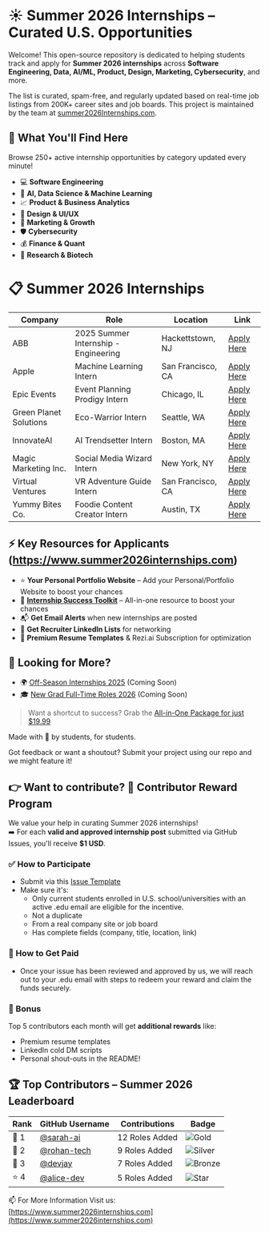 # ☀️ Summer 2026 Internships – Curated U.S. Opportunities

Welcome! This open-source repository is dedicated to helping students track and apply for **Summer 2026 internships** across **Software Engineering, Data, AI/ML, Product, Design, Marketing, Cybersecurity**, and more.

The list is curated, spam-free, and regularly updated based on real-time job listings from 200K+ career sites and job boards. This project is maintained by the team at [summer2026Internships.com](https://www.summer2026internships.com).

## 🎯 What You'll Find Here

Browse 250+ active internship opportunities by category updated every minute!

- 💻 **Software Engineering**
- 🤖 **AI, Data Science & Machine Learning**
- 📈 **Product & Business Analytics**
- 🎨 **Design & UI/UX**
- 📢 **Marketing & Growth**
- 🛡 **Cybersecurity**
- 💰 **Finance & Quant**
- 🧪 **Research & Biotech**

# 📋 Summer 2026 Internships 

<!-- START_TABLE -->
| Company | Role | Location | Link |
|---------|------|----------|------|
| ABB | 2025 Summer Internship - Engineering | Hackettstown, NJ | [Apply Here](https://www.linkedin.com/jobs/view/4255143091) |
| Apple | Machine Learning Intern | San Francisco, CA  | [Apply Here](https://www.apple.com) |
| Epic Events | Event Planning Prodigy Intern | Chicago, IL | [Apply Here](https://example7b75.com/apply6) |
| Green Planet Solutions | Eco-Warrior Intern | Seattle, WA | [Apply Here](https://example7088.com/apply3) |
| InnovateAI | AI Trendsetter Intern | Boston, MA | [Apply Here](https://example3082.com/apply5) |
| Magic Marketing Inc. | Social Media Wizard Intern | New York, NY | [Apply Here](https://example098f.com/apply1) |
| Virtual Ventures | VR Adventure Guide Intern | San Francisco, CA | [Apply Here](https://examplec8c6.com/apply2) |
| Yummy Bites Co. | Foodie Content Creator Intern | Austin, TX | [Apply Here](https://exampleb084.com/apply4) |
<!-- END_TABLE -->


## ⚡ Key Resources for Applicants (https://www.summer2026internships.com)

- ⭐ **Your Personal Portfolio Website** – Add your Personal/Portfolio Website to boost your chances
- 🧠 **[Internship Success Toolkit](https://www.summer2026internships.com)** – All-in-one resource to boost your chances
- 📬 **Get Email Alerts** when new internships are posted
- 🔗 **Get Recruiter LinkedIn Lists** for networking
- 📝 **Premium Resume Templates** & Rezi.ai Subscription for optimization

## 👀 Looking for More?

- 🌍 [Off-Season Internships 2025](#) (Coming Soon)
- 🎓 [New Grad Full-Time Roles 2026](#) (Coming Soon)

> Want a shortcut to success? Grab the [All-in-One Package for just $19.99](https://www.summer2026internships.com#all-in-one-package)

Made with 💚 by students, for students.  

Got feedback or want a shoutout? Submit your project using our repo and we might feature it!

## 👉 **Want to contribute?** 🎉 Contributor Reward Program

We value your help in curating Summer 2026 internships!  
➡️ For each **valid and approved internship post** submitted via GitHub Issues, you'll receive **$1 USD**.

### ✅ How to Participate
- Submit via this [Issue Template](https://github.com/summer2026internships/Summer2026-Internships/issues/new?template=new_internship.yaml)
- Make sure it's:
  - Only current students enrolled in U.S. school/universities with an active .edu email are eligible for the incentive. 
  - Not a duplicate
  - From a real company site or job board
  - Has complete fields (company, title, location, link)

### 💸 How to Get Paid
- Once your issue has been reviewed and approved by us, we will reach out to your .edu email with steps to redeem your reward and claim the funds securely.

### 🎁 Bonus
Top 5 contributors each month will get **additional rewards** like:
- Premium resume templates
- LinkedIn cold DM scripts
- Personal shout-outs in the README!

## 🏆 Top Contributors – Summer 2026 Leaderboard

| Rank | GitHub Username | Contributions | Badge |
|------|------------------|---------------|--------|
| 🥇 1 | [@sarah-ai](https://github.com/sarah-ai) | 12 Roles Added | ![Gold](https://img.shields.io/badge/Gold%20Contributor-%23ffd700?style=flat-square&logo=github) |
| 🥈 2 | [@rohan-tech](https://github.com/rohan-tech) | 9 Roles Added | ![Silver](https://img.shields.io/badge/Silver%20Contributor-%23c0c0c0?style=flat-square&logo=github) |
| 🥉 3 | [@devjay](https://github.com/devjay) | 7 Roles Added | ![Bronze](https://img.shields.io/badge/Bronze%20Contributor-%23cd7f32?style=flat-square&logo=github) |
| ⭐ 4 | [@alice-dev](https://github.com/alice-dev) | 5 Roles Added | ![Star](https://img.shields.io/badge/Contributor-%2300c87e?style=flat-square) |


📫 For More Information Visit us: [https://www.summer2026internships.com](https://www.summer2026internships.com)
